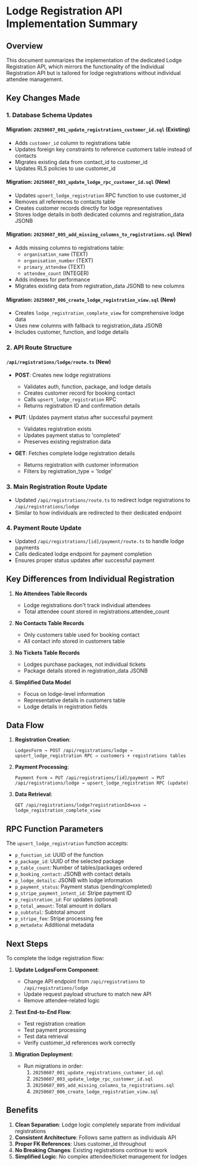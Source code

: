 # Lodge Registration API Implementation Summary

## Overview
This document summarizes the implementation of the dedicated Lodge Registration API, which mirrors the functionality of the Individual Registration API but is tailored for lodge registrations without individual attendee management.

## Key Changes Made

### 1. Database Schema Updates

#### Migration: `20250607_001_update_registrations_customer_id.sql` (Existing)
- Adds `customer_id` column to registrations table
- Updates foreign key constraints to reference customers table instead of contacts
- Migrates existing data from contact_id to customer_id
- Updates RLS policies to use customer_id

#### Migration: `20250607_003_update_lodge_rpc_customer_id.sql` (New)
- Updates `upsert_lodge_registration` RPC function to use customer_id
- Removes all references to contacts table
- Creates customer records directly for lodge representatives
- Stores lodge details in both dedicated columns and registration_data JSONB

#### Migration: `20250607_005_add_missing_columns_to_registrations.sql` (New)
- Adds missing columns to registrations table:
  - `organisation_name` (TEXT)
  - `organisation_number` (TEXT)
  - `primary_attendee` (TEXT)
  - `attendee_count` (INTEGER)
- Adds indexes for performance
- Migrates existing data from registration_data JSONB to new columns

#### Migration: `20250607_006_create_lodge_registration_view.sql` (New)
- Creates `lodge_registration_complete_view` for comprehensive lodge data
- Uses new columns with fallback to registration_data JSONB
- Includes customer, function, and lodge details

### 2. API Route Structure

#### `/api/registrations/lodge/route.ts` (New)
- **POST**: Creates new lodge registrations
  - Validates auth, function, package, and lodge details
  - Creates customer record for booking contact
  - Calls `upsert_lodge_registration` RPC
  - Returns registration ID and confirmation details
  
- **PUT**: Updates payment status after successful payment
  - Validates registration exists
  - Updates payment status to 'completed'
  - Preserves existing registration data
  
- **GET**: Fetches complete lodge registration details
  - Returns registration with customer information
  - Filters by registration_type = 'lodge'

### 3. Main Registration Route Update
- Updated `/api/registrations/route.ts` to redirect lodge registrations to `/api/registrations/lodge`
- Similar to how individuals are redirected to their dedicated endpoint

### 4. Payment Route Update
- Updated `/api/registrations/[id]/payment/route.ts` to handle lodge payments
- Calls dedicated lodge endpoint for payment completion
- Ensures proper status updates after successful payment

## Key Differences from Individual Registration

1. **No Attendees Table Records**
   - Lodge registrations don't track individual attendees
   - Total attendee count stored in registrations.attendee_count

2. **No Contacts Table Records**
   - Only customers table used for booking contact
   - All contact info stored in customers table

3. **No Tickets Table Records**
   - Lodges purchase packages, not individual tickets
   - Package details stored in registration_data JSONB

4. **Simplified Data Model**
   - Focus on lodge-level information
   - Representative details in customers table
   - Lodge details in registration fields

## Data Flow

1. **Registration Creation**:
   ```
   LodgesForm → POST /api/registrations/lodge → upsert_lodge_registration RPC → customers + registrations tables
   ```

2. **Payment Processing**:
   ```
   Payment Form → PUT /api/registrations/[id]/payment → PUT /api/registrations/lodge → upsert_lodge_registration RPC (update)
   ```

3. **Data Retrieval**:
   ```
   GET /api/registrations/lodge?registrationId=xxx → lodge_registration_complete_view
   ```

## RPC Function Parameters

The `upsert_lodge_registration` function accepts:
- `p_function_id`: UUID of the function
- `p_package_id`: UUID of the selected package
- `p_table_count`: Number of tables/packages ordered
- `p_booking_contact`: JSONB with contact details
- `p_lodge_details`: JSONB with lodge information
- `p_payment_status`: Payment status (pending/completed)
- `p_stripe_payment_intent_id`: Stripe payment ID
- `p_registration_id`: For updates (optional)
- `p_total_amount`: Total amount in dollars
- `p_subtotal`: Subtotal amount
- `p_stripe_fee`: Stripe processing fee
- `p_metadata`: Additional metadata

## Next Steps

To complete the lodge registration flow:

1. **Update LodgesForm Component**:
   - Change API endpoint from `/api/registrations` to `/api/registrations/lodge`
   - Update request payload structure to match new API
   - Remove attendee-related logic

2. **Test End-to-End Flow**:
   - Test registration creation
   - Test payment processing
   - Test data retrieval
   - Verify customer_id references work correctly

3. **Migration Deployment**:
   - Run migrations in order:
     1. `20250607_001_update_registrations_customer_id.sql`
     2. `20250607_003_update_lodge_rpc_customer_id.sql`
     3. `20250607_005_add_missing_columns_to_registrations.sql`
     4. `20250607_006_create_lodge_registration_view.sql`

## Benefits

1. **Clean Separation**: Lodge logic completely separate from individual registrations
2. **Consistent Architecture**: Follows same pattern as individuals API
3. **Proper FK References**: Uses customer_id throughout
4. **No Breaking Changes**: Existing registrations continue to work
5. **Simplified Logic**: No complex attendee/ticket management for lodges